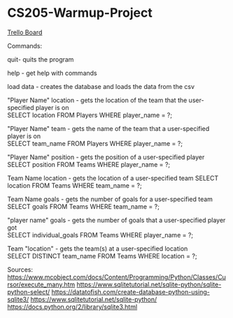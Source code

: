 # CS205-Warmup-Project

[Trello Board](https://trello.com/b/M300vmgU/cs205-project-al-nb-sh-mm)


Commands: 

quit- quits the program

help - get help with commands  

load data - creates the database and loads the data from the csv  

"Player Name" location - gets the location of the team that the user-specified player is on  
    SELECT location FROM Players WHERE player_name = ?;

"Player Name" team - gets the name of the team that a user-specified player is on  
    SELECT team_name FROM Players WHERE player_name = ?;

"Player Name" position - gets the position of a user-specified player
    SELECT position FROM Teams WHERE player_name = ?;

Team Name location - gets the location of a user-specified team 
    SELECT location FROM Teams WHERE team_name = ?;
     
Team Name goals - gets the number of goals for a user-specified team  
    SELECT goals FROM Teams WHERE team_name = ?;

"player name" goals - gets the number of goals that a user-specified player got  
    SELECT individual_goals FROM Teams WHERE player_name = ?;

Team "location" - gets the team(s) at a user-specified location  
    SELECT DISTINCT team_name FROM Teams WHERE location = ?;


Sources:
https://www.mcobject.com/docs/Content/Programming/Python/Classes/Cursor/execute_many.htm
https://www.sqlitetutorial.net/sqlite-python/sqlite-python-select/
https://datatofish.com/create-database-python-using-sqlite3/
https://www.sqlitetutorial.net/sqlite-python/
https://docs.python.org/2/library/sqlite3.html

